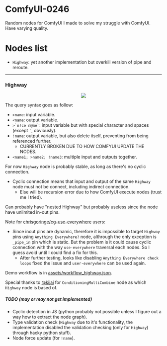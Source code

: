 # ComfyUI-0246
Random nodes for ComfyUI I made to solve my struggle with ComfyUI. Have varying quality.

# Nodes list

- `Highway`: yet another implementation but overkill version of pipe and reroute.

---

### Highway

<p align="center">
    <img src="https://raw.githubusercontent.com/Trung0246/ComfyUI-0246/main/assets/Screenshot%202023-11-05%20181932.png">
</p>

The query syntax goes as follow:

- `>name`: input variable.
- `<name`: output variable.
- `` >`n!ce n@me` ``: input variable but with special character and spaces (except `` ` ``, obviously).
- `!name`: output variable, but also delete itself, preventing from being referenced further.
  -  CURRENTLY BROKEN DUE TO HOW COMFYUI UPDATE THE NODES.
-  `<name1; >name2; !name3`: multiple input and outputs together.

For now `Highway` node is probably stable, as long as there's no cyclic connection.
  - Cyclic connection means that input and output of the same `Highway` node must not be connect, including indirect connection.
    - Else will be recursion error due to how ComfyUI execute nodes (trust me I tried).

Can probably have "nested Highway" but probably useless since the node have unlimited in-out pins.

Note for [chrisgoringe/cg-use-everywhere](https://github.com/chrisgoringe/cg-use-everywhere) users:
- Since inout pins are dynamic, therefore it is impossible to target `Highway` pins using `Anything Everywhere?` node, althrough the only exception is `_pipe_in` pin which is static. But the problem is it could cause cyclic connection with the way `use-everywhere` traversal each nodes. So I guess avoid until I could find a fix for this.
    - After further testing, looks like disabling `Anything Everywhere check loops` fixed the issue and `user-everywhere` can be used again.

Demo workflow is in [assets/workflow_highway.json](https://github.com/Trung0246/ComfyUI-0246/blob/main/assets/workflow_highway.json).

Special thanks to [@kijai](https://github.com/kijai/ComfyUI-KJNodes) for `ConditioningMultiCombine` node as which `Highway` node is based of.
   
##### TODO (may or may not get implemented)

- Cyclic detection in JS (python probably not possible unless I figure out a way how to extract the node graph).
- Type validation check (`Highway` due to it's functionality, the implementation disabled the validation checking (only for `Highway`) through hacky python stuff).
- Node force update (for `!name`).
